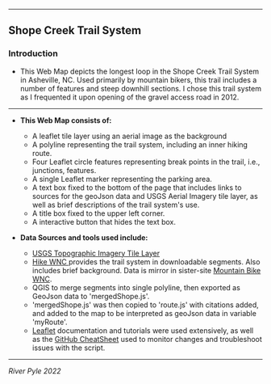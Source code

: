 

----



## Shope Creek Trail System



### Introduction



- This Web Map depicts the longest loop in the Shope Creek Trail System in Asheville, NC. Used primarily by mountain bikers, this trail includes a number of features and steep downhill sections. I chose this trail system as I frequented it upon opening of the gravel access road in 2012.

---------
- **This Web Map consists of:**
  - A leaflet tile layer using an aerial image as the background
  - A  polyline representing the trail system, including an inner hiking route.
  - Four Leaflet circle features representing break points in the trail, i.e., junctions, features.
  - A single Leaflet marker representing the parking area.
  - A text box fixed to the bottom of the page that includes links to sources for the geoJson data and USGS Aerial Imagery tile layer, as well as brief descriptions of the trail system's use.
  - A title box fixed to the upper left corner.
  - A interactive button that hides the text box.

- **Data Sources and tools used include:**
  - [USGS Topographic Imagery Tile Layer](https://basemap.nationalmap.gov/arcgis/rest/services/USGSImageryTopo/MapServer/tile/{z}/{y}/{x})
  - [Hike WNC ](https://www.hikewnc.info/trailheads/shope-creek/) provides the trail system in downloadable segments. Also includes brief background. Data is mirror in sister-site [Mountain Bike WNC](https://www.mtbikewnc.com/).
  - QGIS to merge segments into single polyline, then exported as GeoJson data to 'mergedShope.js'.
  - 'mergedShope.js' was then copied to 'route.js' with citations added, and added to the map to be interpreted as geoJson data in variable 'myRoute'.
  - [Leaflet](https://leafletjs.com/SlavaUkraini/) documentation and tutorials were used extensively, as well as the [GitHub CheatSheet](https://education.github.com/git-cheat-sheet-education.pdf) used to monitor changes and troubleshoot issues with the script.

-------
*River Pyle 2022*
